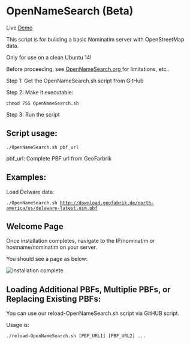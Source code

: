 # OpenNameSearch (Beta)

Live <a href="https://dc.acugis.com" target="_blank"> Demo </a>

This script is for building a basic Nominatim server with OpenStreetMap data.

Only for use on a clean Ubuntu 14!

Before proceeding, see <a href="http://opennamesearch.org" target="blank"> OpenNameSearch.org </a> for limitations, etc..

Step 1: Get the OpenNameSearch.sh script from GitHub

Step 2: Make it executable:

<code>chmod 755 OpenNameSearch.sh</code>

Step 3: Run the script

## Script usage:

<code>./OpenNameSearch.sh  pbf_url</code>

pbf_url: Complete PBF url from GeoFarbrik

## Examples:

Load Delware data:

<code>./OpenNameSearch.sh http://download.geofabrik.de/north-america/us/delaware-latest.osm.pbf </code>

## Welcome Page

Once installation completes, navigate to the IP/nominatim or hostname/nominatim on your server.

You should see a page as below:

![installation complete](http://opennamesearch.org/assets/img/Nominatim-Welcome.jpg)


## Loading Additional PBFs, Multiplie PBFs, or Replacing Existing PBFs:

You can use our reload-OpenNameSearch.sh script via GitHUB script.

Usage is:
<code>	
./reload-OpenNameSearch.sh [PBF_URL1] [PBF_URL2] ...
</code>


